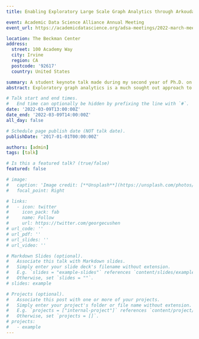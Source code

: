 ```yaml
---
title: Enabling Exploratory Large Scale Graph Analytics through Arkouda

event: Academic Data Science Alliance Annual Meeting
event_url: https://academicdatascience.org/adsa-meetings/2022-march-meeting

location: The Beckman Center
address:
  street: 100 Academy Way
  city: Irvine
  region: CA
  postcode: '92617'
  country: United States

summary: A student keynote talk made during my second year of Ph.D. on enabling large-scale graph analytics for data scientists.
abstract: Exploratory graph analytics is a much sought out approach to help extract useful information from graphs. One of its main challenges arises when the size of the graph expands outside of the memory capacity that a typical computer can handle. Solutions must then be developed to allow data scientists to efficiently handle and analyze large graphs, using machines that have the capacity to handle massive file sizes. Arkouda is a software package under early development created with the intent to bridge the gap between massive parallel computations and data scientists wishing to perform exploratory data analysis. In this talk, Oliver will highlight the recent contributions made to enable graph analytics in Arkouda, their importance, the challenges that presented themselves, and future steps that need to be taken. This work can help further bridge the gap between high-performance computing (HPC) software and data science to create a framework that is straightforward for all data scientists to use.

# Talk start and end times.
#   End time can optionally be hidden by prefixing the line with `#`.
date: '2022-03-09T13:00:00Z'
date_end: '2022-03-09T14:00:00Z'
all_day: false

# Schedule page publish date (NOT talk date).
publishDate: '2017-01-01T00:00:00Z'

authors: [admin]
tags: [talk]

# Is this a featured talk? (true/false)
featured: false

# image:
#   caption: 'Image credit: [**Unsplash**](https://unsplash.com/photos/bzdhc5b3Bxs)'
#   focal_point: Right

# links:
#   - icon: twitter
#     icon_pack: fab
#     name: Follow
#     url: https://twitter.com/georgecushen
# url_code: ''
# url_pdf: ''
# url_slides: ''
# url_video: ''

# Markdown Slides (optional).
#   Associate this talk with Markdown slides.
#   Simply enter your slide deck's filename without extension.
#   E.g. `slides = "example-slides"` references `content/slides/example-slides.md`.
#   Otherwise, set `slides = ""`.
# slides: example

# Projects (optional).
#   Associate this post with one or more of your projects.
#   Simply enter your project's folder or file name without extension.
#   E.g. `projects = ["internal-project"]` references `content/project/deep-learning/index.md`.
#   Otherwise, set `projects = []`.
# projects:
#   - example
---
```


<!-- {{% callout note %}}
Click on the **Slides** button above to view the built-in slides feature.
{{% /callout %}}

Slides can be added in a few ways:

- **Create** slides using Wowchemy's [_Slides_](https://wowchemy.com/docs/managing-content/#create-slides) feature and link using `slides` parameter in the front matter of the talk file
- **Upload** an existing slide deck to `static/` and link using `url_slides` parameter in the front matter of the talk file
- **Embed** your slides (e.g. Google Slides) or presentation video on this page using [shortcodes](https://wowchemy.com/docs/writing-markdown-latex/).

Further event details, including [page elements](https://wowchemy.com/docs/writing-markdown-latex/) such as image galleries, can be added to the body of this page. -->
